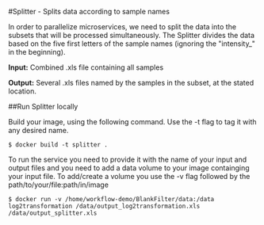 #Splitter - Splits data according to sample names

In order to parallelize microservices, we need to split the data into the subsets that will be processed simultaneously. The Splitter divides the data based on the five first letters of the sample names (ignoring the "intensity_" in the beginning).

**Input:** Combined .xls file containing all samples

**Output:** Several .xls files named by the samples in the subset, at the stated location.

##Run Splitter locally

Build your image, using the following command. Use the -t flag to tag it with any desired name.

```
$ docker build -t splitter .
```

To run the service you need to provide it with the name of your input and output files and you need to add a data volume to your image containging your input file. To add/create a volume you use the -v flag followed by the path/to/your/file:path/in/image

```
$ docker run -v /home/workflow-demo/BlankFilter/data:/data log2transformation /data/output_log2transformation.xls /data/output_splitter.xls
```
